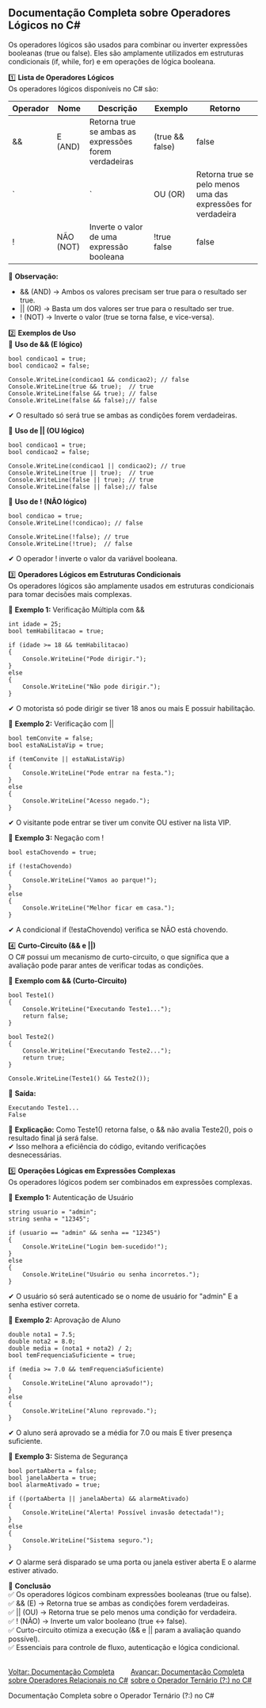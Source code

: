## Documentação Completa sobre Operadores Lógicos no C#

Os operadores lógicos são usados para combinar ou inverter expressões booleanas (true ou false). Eles são amplamente utilizados em estruturas condicionais (if, while, for) e em operações de lógica booleana.

1️⃣ **Lista de Operadores Lógicos**<br />
Os operadores lógicos disponíveis no C# são:

| Operador   | Nome          | Descrição                                                    | Exemplo        | Retorno      |
|------------|---------------|--------------------------------------------------------------|----------------|--------------|
|&&	         |  E (AND)	     | Retorna true se ambas as expressões forem verdadeiras	    |(true && false) |	false       |
|`			 |               | `                                                            | OU (OR)        | Retorna true se pelo menos uma das expressões for verdadeira|
|!	         |  NÃO (NOT)	 | Inverte o valor de uma expressão booleana	                | !true	false    |  false       |


📌 **Observação:**
- && (AND) → Ambos os valores precisam ser true para o resultado ser true.
- || (OR) → Basta um dos valores ser true para o resultado ser true.
- ! (NOT) → Inverte o valor (true se torna false, e vice-versa).

2️⃣ **Exemplos de Uso**<br />
📌 **Uso de && (E lógico)** <br />

```
bool condicao1 = true;
bool condicao2 = false;

Console.WriteLine(condicao1 && condicao2); // false
Console.WriteLine(true && true);  // true
Console.WriteLine(false && true); // false
Console.WriteLine(false && false);// false

```

✔ O resultado só será true se ambas as condições forem verdadeiras.<br />

📌 **Uso de || (OU lógico)**

```
bool condicao1 = true;
bool condicao2 = false;

Console.WriteLine(condicao1 || condicao2); // true
Console.WriteLine(true || true);  // true
Console.WriteLine(false || true); // true
Console.WriteLine(false || false);// false

```

📌 **Uso de ! (NÃO lógico)**
```
bool condicao = true;
Console.WriteLine(!condicao); // false

Console.WriteLine(!false); // true
Console.WriteLine(!true);  // false

```
✔ O operador ! inverte o valor da variável booleana. <br />

3️⃣ **Operadores Lógicos em Estruturas Condicionais**<br />
Os operadores lógicos são amplamente usados em estruturas condicionais para tomar decisões mais complexas.<br />

📌 **Exemplo 1:** Verificação Múltipla com &&<br/>

```
int idade = 25;
bool temHabilitacao = true;

if (idade >= 18 && temHabilitacao)
{
    Console.WriteLine("Pode dirigir.");
}
else
{
    Console.WriteLine("Não pode dirigir.");
}

```
✔ O motorista só pode dirigir se tiver 18 anos ou mais E possuir habilitação.<br/>

📌 **Exemplo 2:** Verificação com ||<br />

```
bool temConvite = false;
bool estaNaListaVip = true;

if (temConvite || estaNaListaVip)
{
    Console.WriteLine("Pode entrar na festa.");
}
else
{
    Console.WriteLine("Acesso negado.");
}

```
✔ O visitante pode entrar se tiver um convite OU estiver na lista VIP.<br />

📌 **Exemplo 3:** Negação com !<br />
```
bool estaChovendo = true;

if (!estaChovendo)
{
    Console.WriteLine("Vamos ao parque!");
}
else
{
    Console.WriteLine("Melhor ficar em casa.");
}

```
✔ A condicional if (!estaChovendo) verifica se NÃO está chovendo. <br />

4️⃣ **Curto-Circuito (&& e ||)**<br />
O C# possui um mecanismo de curto-circuito, o que significa que a avaliação pode parar antes de verificar todas as condições.<br />

📌 **Exemplo com && (Curto-Circuito)**

```
bool Teste1()
{
    Console.WriteLine("Executando Teste1...");
    return false;
}

bool Teste2()
{
    Console.WriteLine("Executando Teste2...");
    return true;
}

Console.WriteLine(Teste1() && Teste2()); 

```
🔹 **Saída:**

```
Executando Teste1...
False

```

📌 **Explicação:** Como Teste1() retorna false, o && não avalia Teste2(), pois o resultado final já será false. <br />
✔ Isso melhora a eficiência do código, evitando verificações desnecessárias.<br />

5️⃣ **Operações Lógicas em Expressões Complexas** <br />
Os operadores lógicos podem ser combinados em expressões complexas.<br />

📌 **Exemplo 1:** Autenticação de Usuário

```
string usuario = "admin";
string senha = "12345";

if (usuario == "admin" && senha == "12345")
{
    Console.WriteLine("Login bem-sucedido!");
}
else
{
    Console.WriteLine("Usuário ou senha incorretos.");
}

```
✔ O usuário só será autenticado se o nome de usuário for "admin" E a senha estiver correta.<br />

📌 **Exemplo 2:** Aprovação de Aluno

```
double nota1 = 7.5;
double nota2 = 8.0;
double media = (nota1 + nota2) / 2;
bool temFrequenciaSuficiente = true;

if (media >= 7.0 && temFrequenciaSuficiente)
{
    Console.WriteLine("Aluno aprovado!");
}
else
{
    Console.WriteLine("Aluno reprovado.");
}

```
✔ O aluno será aprovado se a média for 7.0 ou mais E tiver presença suficiente.<br />

📌 **Exemplo 3:** Sistema de Segurança<br />

```
bool portaAberta = false;
bool janelaAberta = true;
bool alarmeAtivado = true;

if ((portaAberta || janelaAberta) && alarmeAtivado)
{
    Console.WriteLine("Alerta! Possível invasão detectada!");
}
else
{
    Console.WriteLine("Sistema seguro.");
}

```
✔ O alarme será disparado se uma porta ou janela estiver aberta E o alarme estiver ativado.<br />

📌 **Conclusão** <br />
✅ Os operadores lógicos combinam expressões booleanas (true ou false). <br />
✅ && (E) → Retorna true se ambas as condições forem verdadeiras. <br />
✅ || (OU) → Retorna true se pelo menos uma condição for verdadeira. <br />
✅ ! (NÃO) → Inverte um valor booleano (true ↔ false). <br />
✅ Curto-circuito otimiza a execução (&& e || param a avaliação quando possível). <br />
✅ Essenciais para controle de fluxo, autenticação e lógica condicional. <br />

<br/>
<div style="display: flex; justify-content: space-between;">  
   <a href="relational-operators.md">Voltar: Documentação Completa sobre Operadores Relacionais no C#</a><br />  
   <a href="ternary-operator.md">Avançar: Documentação Completa sobre o Operador Ternário (?:) no C#</a>  
</div>


Documentação Completa sobre o Operador Ternário (?:) no C#


